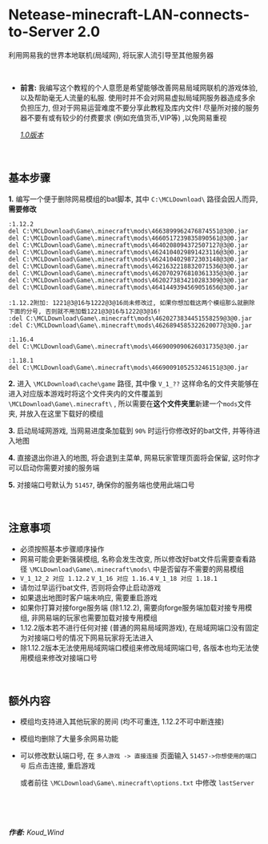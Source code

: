 # Netease-minecraft-LAN-connects-to-Server 2.0
利用网易我的世界本地联机(局域网), 将玩家人流引导至其他服务器

<br>

* **前言:** 我编写这个教程的个人意愿是希望能够改善网易局域网联机的游戏体验, 以及帮助毫无人流量的私服. 使用时并不会对网易虚拟局域网服务器造成多余负担压力, 但对于网易运营难度不要分享此教程及库内文件! 尽量所对接的服务器不要有或有较少的付费要求 (例如充值货币,VIP等) ,以免网易重视

  *[1.0版本](https://github.com/Koud-Wind/Netease-minecraft-LAN-connects-to-Server/tree/main-1.0)*
<br>

## 基本步骤

**1.** 编写一个便于删除网易模组的bat脚本, 其中 `C:\MCLDownload\` 路径会因人而异, **需要修改**

```
:1.12.2
del C:\MCLDownload\Game\.minecraft\mods\4663899962476874551@3@0.jar
del C:\MCLDownload\Game\.minecraft\mods\4660517239835890561@3@0.jar
del C:\MCLDownload\Game\.minecraft\mods\4640208094372507127@3@0.jar
del C:\MCLDownload\Game\.minecraft\mods\4624104029891423116@3@0.jar
del C:\MCLDownload\Game\.minecraft\mods\4624104029872303148@3@0.jar
del C:\MCLDownload\Game\.minecraft\mods\4621632218832071536@3@0.jar
del C:\MCLDownload\Game\.minecraft\mods\4620702976810361335@3@0.jar
del C:\MCLDownload\Game\.minecraft\mods\4620273834210283309@3@0.jar
del C:\MCLDownload\Game\.minecraft\mods\4641449394569051656@3@0.jar

:1.12.2附加: 1221@3@16与1222@3@16尚未修改过, 如果你想加载这两个模组那么就删除下面的分号, 否则就不用加载1221@3@16与1222@3@16!
:del C:\MCLDownload\Game\.minecraft\mods\4620273834451558259@3@0.jar
:del C:\MCLDownload\Game\.minecraft\mods\4626894585322620077@3@0.jar

:1.16.4
del C:\MCLDownload\Game\.minecraft\mods\4669009090626031735@3@0.jar

:1.18.1
del C:\MCLDownload\Game\.minecraft\mods\4669009105253246151@3@0.jar

```

**2.** 进入 `\MCLDownload\cache\game` 路径, 其中像 `V_1_??` 这样命名的文件夹能够在进入对应版本游戏时将这个文件夹内的文件覆盖到 `\MCLDownload\Game\.minecraft\` , 所以需要在**这个文件夹里**新建一个`mods`文件夹, 并放入在这里下载好的模组

**3.** 启动局域网游戏, 当网易进度条加载到 `90%` 时运行你修改好的bat文件, 并等待进入地图

**4.** 直接退出你进入的地图, 将会退到主菜单, 网易玩家管理页面将会保留, 这时你才可以启动你需要对接的服务端

**5.** 对接端口号默认为 `51457`, 确保你的服务端也使用此端口号

<br>

## 注意事项
+ 必须按照基本步骤顺序操作
+ 网易可能会更新强装模组, 名称会发生改变, 所以修改好bat文件后需要查看路径 `\MCLDownload\Game\.minecraft\mods\` 中是否留存不需要的网易模组
+ `V_1_12_2 对应 1.12.2`
  `V_1_16 对应 1.16.4`
  `V_1_18 对应 1.18.1`
+ 请勿过早运行bat文件, 否则将会停止启动游戏
+ 如果退出地图时客户端未响应, 需要重启游戏
+ 如果你打算对接forge服务端 (除1.12.2), 需要向forge服务端加载对接专用模组, 非网易端的玩家也需要加载对接专用模组
+ 1.12.2版本若不进行任何对接 (普通的网易局域网游戏), 在局域网端口没有固定为对接端口号的情况下网易玩家将无法进入
+ 除1.12.2版本无法使用局域网端口模组来修改局域网端口号, 各版本也均无法使用模组来修改对接端口号
  
<br>

## 额外内容
+ 模组均支持进入其他玩家的房间 (均不可重连, 1.12.2不可中断连接)
+ 模组均删除了大量多余网易功能
+ 可以修改默认端口号, 在 `多人游戏 -> 直接连接` 页面输入 `51457->你想使用的端口号` 后点击连接, 重启游戏
  
  或者前往 `\MCLDownload\Game\.minecraft\options.txt` 中修改 `lastServer`

<br>
<br>
<br>

***作者:** Koud_Wind*

